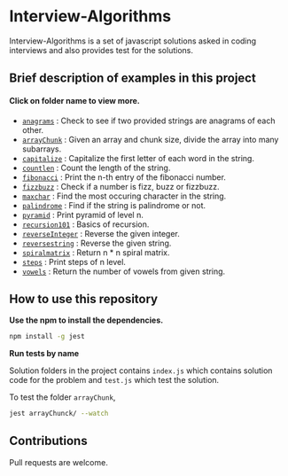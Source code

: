 # Interview-Algorithms
 
Interview-Algorithms is a set of javascript solutions asked in coding interviews and also provides test for the solutions.

## Brief description of examples in this project
#### Click on folder name to view more.

* [`anagrams`](anagrams/index.js) :  Check to see if two provided strings are anagrams of each other.
* [`arrayChunk`](arrayChunk/index.js) : Given an array and chunk size, divide the array into many subarrays.
* [`capitalize`](capitalize/index.js) : Capitalize the first letter of each word in the string.
* [`countlen`](countlen/index.js) : Count the length of the string.
* [`fibonacci`](fibonacci/index.js) : Print the n-th entry of the fibonacci number.
* [`fizzbuzz`](fizzbuzz/index.js) : Check if a number is fizz, buzz or fizzbuzz.
* [`maxchar`](maxchar/index.js) : Find the most occuring character in the string.
* [`palindrome`](palindrome/index.js) : Find if the string is palindrome or not.
* [`pyramid`](pyramid/index.js) : Print pyramid of level n.
* [`recursion101`](recursion101/index.js) : Basics of recursion.
* [`reverseInteger`](reverseInteger/index.js) : Reverse the given integer.
* [`reversestring`](reversestring/index.js) : Reverse the given string.
* [`spiralmatrix`](spiralmatrix/index.js) :  Return n * n spiral matrix.
* [`steps`](steps/index.js) : Print steps of n level.
* [`vowels`](vowels/index.js) : Return the number of vowels from given string.

## How to use this repository 

**Use the npm to install the dependencies.**

```bash
npm install -g jest
```

**Run tests by name**

Solution folders in the project contains ```index.js``` which contains solution code for the problem and ```test.js``` which test the solution.

To test the folder ```arrayChunk```,
```bash
jest arrayChunck/ --watch
```

## Contributions
Pull requests are welcome.
